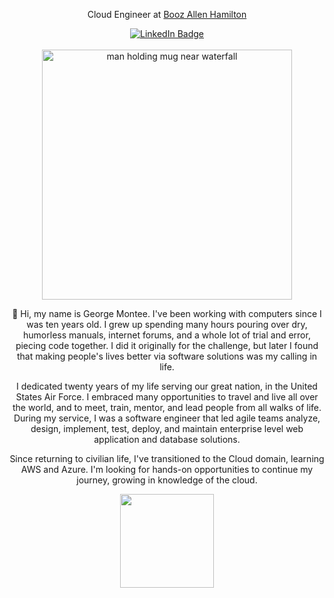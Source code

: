 <div id="header" align="center">
  <p>Cloud Engineer at <a href="https://www.boozallen.com/">Booz Allen Hamilton</a></p>
  <div id="badges">
    <a href="https://www.linkedin.com/in/georgemontee/">
      <img src="https://img.shields.io/badge/LinkedIn-blue?style=for-the-badge&logo=linkedin&logoColor=white" alt="LinkedIn Badge"/>
    </a>
  </div>
  <br>
</div>

<div id="body" align="center">
  <div>
      <img src="/images/acp_mug.jpg" width="400" alt="man holding mug near waterfall"/>
  </div>
  <p>👋 Hi, my name is George Montee. I've been working with computers since I was ten years old. I grew up spending many hours pouring over dry, humorless manuals, internet forums, and a whole lot of trial and error, piecing code together. I did it originally for the challenge, but later I found that making people's lives better via software solutions was my calling in life.</p>

  <p>I dedicated twenty years of my life serving our great nation, in the United States Air Force. I embraced many opportunities to travel and live all over the world, and to meet, train, mentor, and lead people from all walks of life. During my service, I was a software engineer that led agile teams analyze, design, implement, test, deploy, and maintain enterprise level web application and database solutions.</p>

  <p>Since returning to civilian life, I've transitioned to the Cloud domain, learning AWS and Azure. I'm looking for hands-on opportunities to continue my journey, growing in knowledge of the cloud.</p>
</div>
  
<div id="footer" align="center">
  <img src="https://media.giphy.com/media/5eLDrEaRGHegx2FeF2/giphy.gif" width="150"/>
  <p></p>
  <img src="https://komarev.com/ghpvc/?username=gmontee&style=flat-square&color=blue" alt=""/>
</div>
